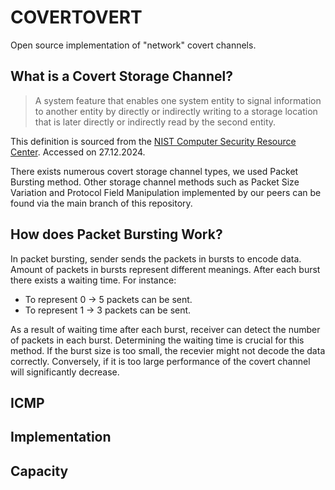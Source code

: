 # COVERTOVERT
Open source implementation of "network" covert channels.

## What is a Covert Storage Channel?  

>A system feature that enables one system entity to signal information to another entity by directly or indirectly writing to a storage location that is later directly or indirectly read by the second entity.
>
This definition is sourced from the [NIST Computer Security Resource Center](https://csrc.nist.gov/glossary/term/covert_storage_channel#:~:text=Definitions%3A,read%20by%20the%20second%20entity.). Accessed on 27.12.2024.

There exists numerous covert storage channel types, we used Packet Bursting method. Other storage channel methods such as Packet Size Variation and Protocol Field Manipulation implemented by our peers can be found via the main branch of this repository.  

## How does Packet Bursting Work? 

In packet bursting, sender sends the packets in bursts to encode data. Amount of packets in bursts represent different meanings. After each burst there exists a waiting time. For instance: 
- To represent 0 -> 5 packets can be sent.
- To represent 1 -> 3 packets can be sent. 

As a result of waiting time after each burst, receiver can detect the number of packets in each burst. 
Determining the waiting time is crucial for this method. If the burst size is too small, the recevier might not decode the data correctly. Conversely, if it is too large performance of the covert channel will significantly decrease.

## ICMP 

## Implementation 

## Capacity
